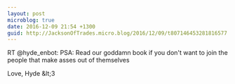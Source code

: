 ```yaml
---
layout: post
microblog: true
date: 2016-12-09 21:54 +1300
guid: http://JacksonOfTrades.micro.blog/2016/12/09/t807146453281816577.html
---
```

RT @hyde_enbot: PSA: Read our goddamn book if you don't want to join the people that make asses out of themselves

Love, Hyde &amp;lt;3
